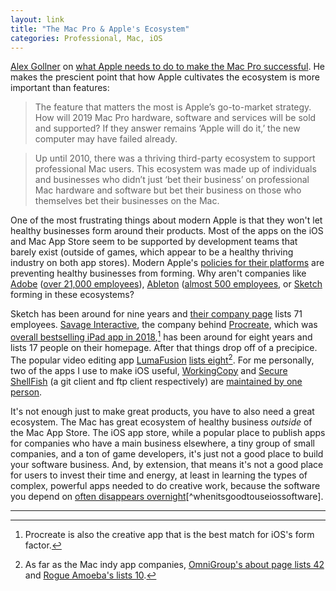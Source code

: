 ```yaml
---
layout: link
title: "The Mac Pro & Apple's Ecosystem"
categories: Professional, Mac, iOS
---
```


[Alex Gollner](https://twitter.com/alex4d) on [what Apple needs to do to make the Mac Pro successful](https://medium.com/@alex4d/the-make-or-break-mac-pro-2019-feature-no-one-is-talking-about-ef8e52b9d6a8). He makes the prescient point that how Apple cultivates the ecosystem is more important than features:

> The feature that matters the most is Apple’s go-to-market strategy. How will 2019 Mac Pro hardware, software and services will be sold and supported? If they answer remains ‘Apple will do it,’ the new computer may have failed already.

> Up until 2010, there was a thriving third-party ecosystem to support professional Mac users. This ecosystem was made up of individuals and businesses who didn’t just ‘bet their business’ on professional Mac hardware and software but bet their business on those who themselves bet their businesses on the Mac.

One of the most frustrating things about modern Apple is that they won't let healthy businesses form around their products. 
Most of the apps on the iOS and Mac App Store seem to be supported by development teams that barely exist (outside of games, which appear to be a healthy thriving industry on both app stores). Modern Apple's [policies for their platforms](https://blog.robenkleene.com/2019/08/07/apples-app-stores-have-failed-creative-apps/) are preventing healthy businesses from forming. Why aren't companies like [Adobe](https://www.adobe.com/) ([over 21,000 employees](https://en.wikipedia.org/wiki/Adobe_Inc.)), [Ableton](https://www.ableton.com/) ([almost 500 employees](https://craft.co/ableton), or [Sketch](https://www.sketch.com/) forming in these ecosystems?

Sketch has been around for nine years and [their company page](https://www.sketch.com/about-us/) lists 71 employees. [Savage Interactive](http://savage.si/), the company behind [Procreate](https://procreate.art/), which was [overall bestselling iPad app in 2018](https://en.wikipedia.org/wiki/Procreate_(software)),[^procreateisgreatonipad] has been around for eight years and lists 17 people on their homepage. After that things drop off of a precipice. The popular video editing app [LumaFusion](https://luma-touch.com/) [lists eight](https://luma-touch.com/us/)[^macindycompanysizes]. For me personally, two of the apps I use to make iOS useful, [WorkingCopy](https://workingcopyapp.com/) and [Secure ShellFish](https://secureshellfish.app/) (a git client and ftp client respectively) are [maintained by one person](https://twitter.com/palmin).

It's not enough just to make great products, you have to also need a great ecosystem. The Mac has great ecosystem of healthy business *outside* of the Mac App Store. The iOS app store, while a popular place to publish apps for companies who have a main business elsewhere, a tiny group of small companies, and a ton of game developers, it's just not a good place to build your software business. And, by extension, that means it's not a good place for users to invest their time and energy, at least in learning the types of complex, powerful apps needed to do creative work, because the software you depend on [often disappears overnight](https://panic.com/blog/the-future-of-transmit-ios/)[^whenitsgoodtouseiossoftware].

* * *

[^procreateisgreatonipad]: Procreate is also the creative app that is the best match for iOS's form factor.

[^macindycompanysizes]: As far as the Mac indy app companies, [OmniGroup's about page lists 42](https://www.omnigroup.com/) and [Rogue Amoeba's lists 10](https://rogueamoeba.com/company/).

